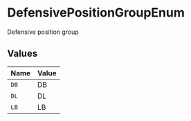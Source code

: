 # DefensivePositionGroupEnum

Defensive position group


## Values

| Name  | Value |
| ----- | ----- |
| `DB`  | DB    |
| `DL`  | DL    |
| `LB`  | LB    |